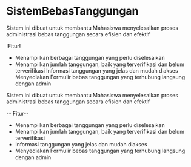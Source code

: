 # SistemBebasTanggungan


Sistem ini dibuat untuk membantu Mahasiswa menyelesaikan proses administrasi bebas tanggungan secara efisien dan efektif 

!Fitur!
- Menampilkan berbagai tanggungan yang perlu diselesaikan
- Menampilkan jumlah tanggungan, baik yang terverifikasi dan belum terverifikasi
Informasi tanggungan yang jelas dan mudah diakses
Menyediakan Formulir bebas tanggungan yang terhubung langsung dengan admin

Sistem ini dibuat untuk membantu Mahasiswa menyelesaikan 
proses administrasi bebas tanggungan secara efisien dan efektif 

-- Fitur--
- Menampilkan berbagai tanggungan yang perlu diselesaikan
- Menampilkan jumlah tanggungan, baik yang terverifikasi dan belum terverifikasi
- Informasi tanggungan yang jelas dan mudah diakses
- Menyediakan Formulir bebas tanggungan yang terhubung langsung dengan admin

